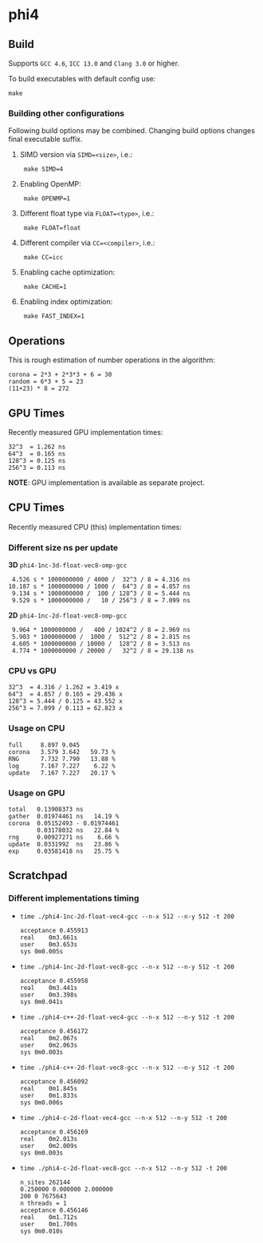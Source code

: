 phi4
====

Build
-----

Supports `GCC 4.6`, `ICC 13.0` and `Clang 3.0` or higher.

To build executables with default config use:

	make

### Building other configurations

Following build options may be combined. Changing build options changes final
executable suffix.

1. SIMD version via `SIMD=<size>`, i.e.:

		make SIMD=4

2. Enabling OpenMP:

		make OPENMP=1

3. Different float type via `FLOAT=<type>`, i.e.:

		make FLOAT=float

4. Different compiler via `CC=<compiler>`, i.e.:

		make CC=icc

5. Enabling cache optimization:

		make CACHE=1

6. Enabling index optimization:

		make FAST_INDEX=1

Operations
----------

This is rough estimation of number operations in the algorithm:

	corona = 2*3 + 2*3*3 + 6 = 30
	random = 6*3 + 5 = 23
	(11+23) * 8 = 272

GPU Times
---------

Recently measured GPU implementation times:

	32^3  = 1.262 ns
	64^3  = 0.165 ns
	128^3 = 0.125 ns
	256^3 = 0.113 ns

**NOTE**: GPU implementation is available as separate project.

CPU Times
---------

Recently measured CPU (this) implementation times:

### Different size ns per update

**3D** `phi4-1nc-3d-float-vec8-omp-gcc`

	 4.526 s * 1000000000 / 4000 /  32^3 / 8 = 4.316 ns
	10.187 s * 1000000000 / 1000 /  64^3 / 8 = 4.857 ns
	 9.134 s * 1000000000 /  100 / 128^3 / 8 = 5.444 ns
	 9.529 s * 1000000000 /   10 / 256^3 / 8 = 7.099 ns

**2D** `phi4-1nc-2d-float-vec8-omp-gcc`

	 9.964 * 1000000000 /   400 / 1024^2 / 8 = 2.969 ns
	 5.903 * 1000000000 /  1000 /  512^2 / 8 = 2.815 ns
	 4.605 * 1000000000 / 10000 /  128^2 / 8 = 3.513 ns
	 4.774 * 1000000000 / 20000 /   32^2 / 8 = 29.138 ns

### CPU vs GPU

	32^3  = 4.316 / 1.262 = 3.419 x
	64^3  = 4.857 / 0.165 = 29.436 x
	128^3 = 5.444 / 0.125 = 43.552 x
	256^3 = 7.099 / 0.113 = 62.823 x

### Usage on CPU

	full     8.897 9.045
	corona   3.579 3.642   59.73 %
	RNG      7.732 7.790   13.88 %
	log      7.167 7.227    6.22 %
	update   7.167 7.227   20.17 %

### Usage on GPU

	total   0.13908373 ns
	gather  0.01974461 ns   14.19 %
	corona  0.05152493 - 0.01974461
	        0.03178032 ns   22.84 %
	rng     0.00927271 ns    6.66 %
	update  0.0331992  ns   23.86 %
	exp     0.03581418 ns   25.75 %

Scratchpad
----------

### Different implementations timing

+	`time ./phi4-1nc-2d-float-vec4-gcc --n-x 512 --n-y 512 -t 200`

		acceptance 0.455913
		real	0m3.661s
		user	0m3.653s
		sys	0m0.005s

+	`time ./phi4-1nc-2d-float-vec8-gcc --n-x 512 --n-y 512 -t 200`

		acceptance 0.455958
		real	0m3.441s
		user	0m3.398s
		sys	0m0.041s

+	`time ./phi4-c++-2d-float-vec4-gcc --n-x 512 --n-y 512 -t 200`

		acceptance 0.456172
		real	0m2.067s
		user	0m2.063s
		sys	0m0.003s

+	`time ./phi4-c++-2d-float-vec8-gcc --n-x 512 --n-y 512 -t 200`

		acceptance 0.456092
		real	0m1.845s
		user	0m1.833s
		sys	0m0.006s

+	`time ./phi4-c-2d-float-vec4-gcc --n-x 512 --n-y 512 -t 200`

		acceptance 0.456169
		real	0m2.013s
		user	0m2.009s
		sys	0m0.003s

+	`time ./phi4-c-2d-float-vec8-gcc --n-x 512 --n-y 512 -t 200`

		n_sites 262144
		0.250000 0.000000 2.000000
		200 0 7675643
		n threads = 1
		acceptance 0.456146
		real	0m1.712s
		user	0m1.700s
		sys	0m0.010s
